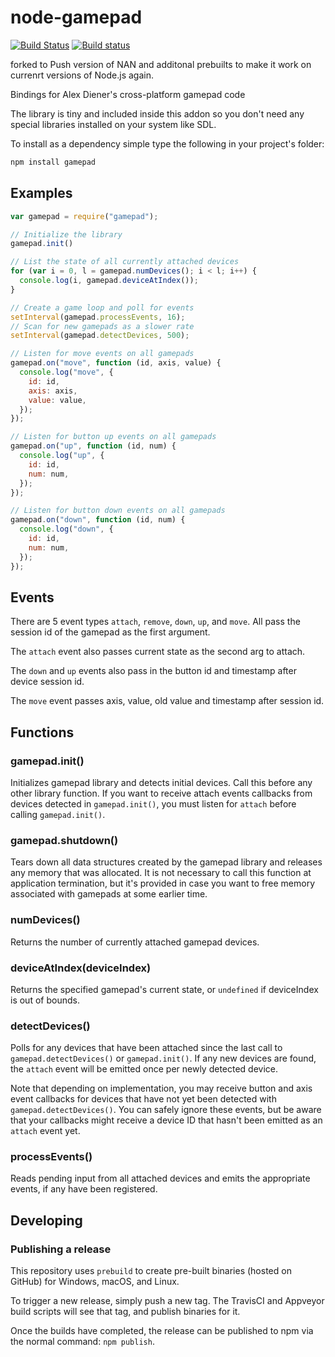 node-gamepad
============

[![Build Status](https://travis-ci.org/creationix/node-gamepad.svg?branch=master)](https://travis-ci.org/creationix/node-gamepad)
[![Build status](https://ci.appveyor.com/api/projects/status/eumj8o5ubun88q8b/branch/master?svg=true)](https://ci.appveyor.com/project/creationix/node-gamepad/branch/master)

forked to Push version of NAN and additonal prebuilts  to make it work on currenrt versions of Node.js again.

Bindings for Alex Diener's cross-platform gamepad code

The library is tiny and included inside this addon so you don't need any special libraries installed on your system like SDL.

To install as a dependency simple type the following in your project's folder:

```sh
npm install gamepad
```

## Examples

```js
var gamepad = require("gamepad");

// Initialize the library
gamepad.init()

// List the state of all currently attached devices
for (var i = 0, l = gamepad.numDevices(); i < l; i++) {
  console.log(i, gamepad.deviceAtIndex());
}

// Create a game loop and poll for events
setInterval(gamepad.processEvents, 16);
// Scan for new gamepads as a slower rate
setInterval(gamepad.detectDevices, 500);

// Listen for move events on all gamepads
gamepad.on("move", function (id, axis, value) {
  console.log("move", {
    id: id,
    axis: axis,
    value: value,
  });
});

// Listen for button up events on all gamepads
gamepad.on("up", function (id, num) {
  console.log("up", {
    id: id,
    num: num,
  });
});

// Listen for button down events on all gamepads
gamepad.on("down", function (id, num) {
  console.log("down", {
    id: id,
    num: num,
  });
});

```

## Events

There are 5 event types `attach`, `remove`, `down`, `up`, and `move`.  All pass the session id of the gamepad as the first argument.

The `attach` event also passes current state as the second arg to attach.

The `down` and `up` events also pass in the button id and timestamp after device session id.

The `move` event passes axis, value, old value and timestamp after session id.

## Functions

### gamepad.init()

Initializes gamepad library and detects initial devices. Call this before any
other library function. If you want to receive attach events callbacks from
devices detected in `gamepad.init()`, you must listen for `attach` before
calling `gamepad.init()`.

### gamepad.shutdown()

Tears down all data structures created by the gamepad library and releases any
memory that was allocated. It is not necessary to call this function at
application termination, but it's provided in case you want to free memory
associated with gamepads at some earlier time.

### numDevices()

Returns the number of currently attached gamepad devices.

### deviceAtIndex(deviceIndex)

Returns the specified gamepad's current state, or `undefined` if deviceIndex is
out of bounds.

### detectDevices()

Polls for any devices that have been attached since the last call to
`gamepad.detectDevices()` or `gamepad.init()`. If any new devices are found, the
`attach` event will be emitted once per newly detected device.

Note that depending on implementation, you may receive button and axis event
callbacks for devices that have not yet been detected with
`gamepad.detectDevices()`. You can safely ignore these events, but be aware that
your callbacks might receive a device ID that hasn't been emitted as an `attach`
event yet.

### processEvents()

Reads pending input from all attached devices and emits the appropriate events,
if any have been registered.

## Developing

### Publishing a release

This repository uses `prebuild` to create pre-built binaries (hosted on GitHub) for Windows, macOS, and Linux.

To trigger a new release, simply push a new tag. The TravisCI and Appveyor build scripts will see that tag, and publish binaries for it.

Once the builds have completed, the release can be published to npm via the normal command: `npm publish`. 
